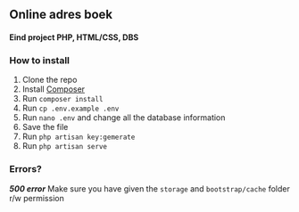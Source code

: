 ## Online adres boek
#### Eind project PHP, HTML/CSS, DBS

### How to install
1. Clone the repo
2. Install [Composer](https://getcomposer.org/doc/00-intro.md)
3. Run `composer install`
4. Run `cp .env.example .env`
5. Run `nano .env` and change all the database information
6. Save the file
7. Run `php artisan key:gemerate`
8. Run `php artisan serve`

### Errors?
___500  error___
  Make sure you have given the `storage` and `bootstrap/cache` folder r/w permission
